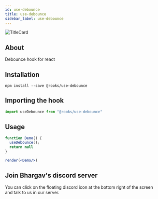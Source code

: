 ```yaml
---
id: use-debounce
title: use-debounce
sidebar_label: use-debounce
---
```


![TitleCard](https://raw.githubusercontent.com/imbhargav5/rooks/HEAD/packages/debounce/title-card.svg)

   

## About

Debounce hook for react

## Installation

    npm install --save @rooks/use-debounce

## Importing the hook

```javascript
import useDebounce from "@rooks/use-debounce"
```

## Usage

```jsx
function Demo() {
  useDebounce();
  return null
}

render(<Demo/>)
```


## Join Bhargav's discord server
You can click on the floating discord icon at the bottom right of the screen and talk to us in our server.

    